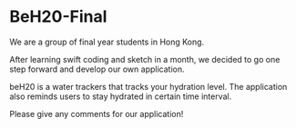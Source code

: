 # BeH20-Final

We are a group of final year students in Hong Kong. 

After learning swift coding and sketch in a month, we decided to go one step forward and develop our own application. 

beH20 is a water trackers that tracks your hydration level. The application also reminds users to stay hydrated in certain time interval. 

Please give any comments for our application! 
